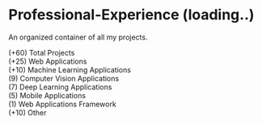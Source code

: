 # Professional-Experience (loading..)
An organized container of all my projects.


(+60) Total Projects<br/>
(+25) Web Applications<br/>
(+10) Machine Learning Applications<br/>
(9) Computer Vision Applications<br/>
(7) Deep Learning Applications<br/>
(5) Mobile Applications<br/>
(1) Web Applications Framework<br/>
(+10) Other<br/>
